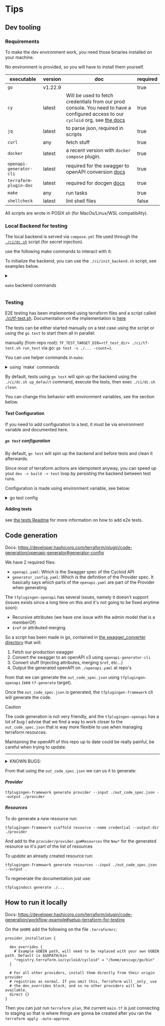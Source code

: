 # Tips

## Dev tooling

### Requirements

To make the dev environment work, you need those binaries installed on your machine.

No environment is provided, so you will have to install them yourself.

| executable | version | doc | required |
| ---        | ---     | --- | ---      |
| `go` | v1.22.9 | | true |
| `cy` | latest  | Will be used to fetch credentials from our prod console. You need to have a configured access to our `cycloid` org, see [the docs](https://docs.cycloid.io/reference/cli/) | true |
| `jq` | latest | to parse json, required in scripts | true |
| `curl` | any | fetch stuff | true |
| `docker` | latest | a recent version with `docker compose` plugin. | true |
| `openapi-generator-cli` | latest | required for the swagger to openAPI conversion [docs](openapi-generator-cli) | true |
| `terraform-plugin-doc` | latest | required for docgen [docs](https://github.com/hashicorp/terraform-plugin-docs) | true |
| `make` | any | run tasks | true |
| `shellcheck` | latest | lint shell files | false |

All scripts are wrote in POSIX sh (for MacOs/Linux/WSL compatibility).

### Local Backend for testing

The local backend is served via `compose.yml` file used through the [`./ci/dc.sh`](./ci/dc.sh) script (for secret injection).

use the following make commands to interact with it:

To initialize the backend, you can use the `./ci/init_backend.sh` script, see examples below.

<details>
<summary>

`make` backend commands

</summary>
All commands are idempotent (meaning you can repeat them to get the same result).

> [!Note]
> API key for an org will change at each execution.
> The script will, by default, write the API key to a file named`./.ci/${org_name}/api-key`.
> The default root org is `fake-root`

```
start-backend:        Start the backend
init-backend:         Lauch init script (root org, admin and token creation)
stop-backend:         Stop the backend and clean volumes
wait-for-backend:     wait for backend to be healthy
docker-pull:          pull the backend image
```

</details>

### Testing

E2E testing has been implemented using terraform files and a script called [./ci/tf-test.sh](./ci/tf-test.sh). Documentation on the implementation is [here](./tests/e2e/README.md)

The tests can be either started manually on a test case using the script or using the `go test` to start them all in parallel:

manually (from repo root): `TF_TEST_TARGET_DIR=<tf_test_dir> ./ci/tf-test.sh run_test`
via go: `go test -v ./... -count=1`.

You can use helper commands in `make`:

<details>
<summary>using `make` commands</summary>

```
e2e-tests:           run the whole e2e test cases
e2e-test-manual:     execute the test script manually on target_dir with cmd
```
</details>


By default, tests using `go test` will spin up the backend using the `./ci/dc.sh up_default` command, execute the tests, then exec `./ci/dc.sh clean`.

You can change this behavior with environment variables, see the section below.

#### Test Configuration

If you need to add configuration to a test, it must be via environment variable and documented here.

##### `go test` configuration

By default, `go test` will spin up the backend and before tests and clean it afterwards.

Since most of terraform actions are idempotent anyway, you can speed up your `dev -> build -> test` loop by persisting the backend between test runs.

Configuration is made using environment variable, see below:

<details>
<summary>go test config</summary>

[Implementation](./tests/e2e/main_test.go)

```
// if true, tests will spin up a backend using docker compose - implies TEST_DC_CLEAN=true
TEST_DC_UP=true
// if true, tests will clean the backend after tests are runned
TEST_DC_CLEAN=true
// if true, tests will init admin user and API_KEY before testing, the init is idempotent
TEST_BACKEND_INIT=true

// You can provide yourself the backend licence, but it will fetch the staging one by default using cy
API_LICENCE_KEY=
```
</details>

#### Adding tests

see [the tests Readme](./tests/e2e/README.md) for more information on how to add e2e tests.

## Code generation

Docs: https://developer.hashicorp.com/terraform/plugin/code-generation/openapi-generator#generator-config

We have 2 required files:
* `openapi.yaml`: Which is the Swagger spec of the Cycloid API
* `generator_config.yaml`: Which is the definition of the Provider spec. It basically says which parts of the `openapi.yaml` are part of the Provider when generating

The `tfplugingen-openapi` has several issues, namely it doesn't support (issues exists since a long time on this and it's not going to be fixed anytime soon):
- Recursive attributes (we have one issue with the admin model that is a memberOf)
- `$ref` or attributed merging

So a script has been made in go, contained in [the swagger_converter directory](./swagger_converter) that will:
  1. Fetch our production swagger
  1. Convert the swagger to an openAPI v3 using `openapi-generator-cli`
  1. Convert stuff (Injecting attributes, merging `$ref`, etc...)
  1. Output the generated openAPI on `./openapi.yaml` at repo's

from that we can generate the `out_code_spec.json` using `tfplugingen-openapi` (see `tf-generate` target).

Once the `out_code_spec.json` is generated, the `tfplugingen-framework` cli will generate the code.

> [!CAUTION]
> The code generation is not very friendly, and the `tfplugingen-openapi` has a lot of bug
> I advise that we find a way to work closer to the `out_code_spec.json` that is way more flexible
> to use when managing terraform resources.
>
> Maintaining the openAPI of this repo up to date could be really painful, be careful when trying to update.

---
<details>
<summary>KNOWN BUGS:</summary>

**Credentials**

Renamed `raw` to `body` on the main NewCredentials. I've commented the `body` from the `Credential` because it's causing issues as it's generating multiple types and it does not compile. We should investigate this.

From the [docs](https://github.com/hashicorp/terraform-plugin-codegen-openapi/blob/main/DESIGN.md#resources) it should not be doing this

> Arrays and Objects will have their child attributes merged, so example_object.string_field and example_object.bool_field will be merged into the same SingleNestedAttribute schema.


**Organizations**

On Organization the `admins` are `MemberOrg` which itself has a `invited_by` which is also `MemberOrg` so it's a buckle and it needs to be broken.

-> This is fixed by the [conversion script](./swagger_converter/converter.go) that will remove the recursive attribute.

--

</details>


From that using the `out_code_spec.json` we can us it to generate:

#### *Provider*

```
tfplugingen-framework generate provider --input ./out_code_spec.json --output ./provider
```

#### *Resources*

To do generate a *new* resource run:

```
tfplugingen-framework scaffold resource --name credential --output-dir ./provider
```

And add to the `provider/provider.go#Resources` the `New*` for the generated resource so it's part of the list of resources

To *update* an already created resource run:

```
tfplugingen-framework generate resources --input ./out_code_spec.json --output .
```

To regenerate the documentation just use:

```
tfplugindocs generate ./...
```

## How to run it locally

Docs: https://developer.hashicorp.com/terraform/plugin/code-generation/workflow-example#setup-terraform-for-testing

On the `$HOME` add the following on the file `.terraformrc`:

```hcl
provider_installation {

  dev_overrides {
    # Example GOBIN path, will need to be replaced with your own GOBIN path. Default is $GOPATH/bin
    "registry.terraform.io/cycloid/cycloid" = "/home/xescugc/go/bin"
  }

  # For all other providers, install them directly from their origin provider
  # registries as normal. If you omit this, Terraform will _only_ use
  # the dev_overrides block, and so no other providers will be available.
  direct {}
}
```

Then you can just run `terraform plan`, the current `main.tf` is just connecting to staging so that is where things are gonna be created
after you ran the `terraform apply -auto-approve`.
